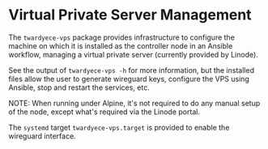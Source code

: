 # Virtual Private Server Management

The `twardyece-vps` package provides infrastructure to configure the machine on
which it is installed as the controller node in an Ansible workflow, managing
a virtual private server (currently provided by Linode).

See the output of `twardyece-vps -h` for more information, but the installed
files allow the user to generate wireguard keys, configure the VPS using
Ansible, stop and restart the services, etc.

NOTE: When running under Alpine, it's not required to do any manual setup of
the node, except what's required via the Linode portal.

The `systemd` target `twardyece-vps.target` is provided to enable the wireguard
interface.
